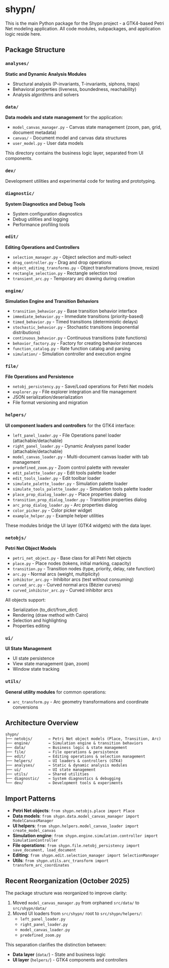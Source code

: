 # shypn/

This is the main Python package for the Shypn project - a GTK4-based Petri Net modeling application. All code modules, subpackages, and application logic reside here.

## Package Structure

### `analyses/`
**Static and Dynamic Analysis Modules**
- Structural analysis (P-invariants, T-invariants, siphons, traps)
- Behavioral properties (liveness, boundedness, reachability)
- Analysis algorithms and solvers

### `data/`
**Data models and state management** for the application:
- `model_canvas_manager.py` - Canvas state management (zoom, pan, grid, document metadata)
- `canvas/` - Document model and canvas data structures
- `user_model.py` - User data models

This directory contains the business logic layer, separated from UI components.

### `dev/`
Development utilities and experimental code for testing and prototyping.

### `diagnostic/`
**System Diagnostics and Debug Tools**
- System configuration diagnostics
- Debug utilities and logging
- Performance profiling tools

### `edit/`
**Editing Operations and Controllers**
- `selection_manager.py` - Object selection and multi-select
- `drag_controller.py` - Drag and drop operations
- `object_editing_transforms.py` - Object transformations (move, resize)
- `rectangle_selection.py` - Rectangle selection tool
- `transient_arc.py` - Temporary arc drawing during creation

### `engine/`
**Simulation Engine and Transition Behaviors**
- `transition_behavior.py` - Base transition behavior interface
- `immediate_behavior.py` - Immediate transitions (priority-based)
- `timed_behavior.py` - Timed transitions (deterministic delays)
- `stochastic_behavior.py` - Stochastic transitions (exponential distributions)
- `continuous_behavior.py` - Continuous transitions (rate functions)
- `behavior_factory.py` - Factory for creating behavior instances
- `function_catalog.py` - Rate function catalog and parsing
- `simulation/` - Simulation controller and execution engine

### `file/`
**File Operations and Persistence**
- `netobj_persistency.py` - Save/Load operations for Petri Net models
- `explorer.py` - File explorer integration and file management
- JSON serialization/deserialization
- File format versioning and migration

### `helpers/`
**UI component loaders and controllers** for the GTK4 interface:
- `left_panel_loader.py` - File Operations panel loader (attachable/detachable)
- `right_panel_loader.py` - Dynamic Analyses panel loader (attachable/detachable)
- `model_canvas_loader.py` - Multi-document canvas loader with tab management
- `predefined_zoom.py` - Zoom control palette with revealer
- `edit_palette_loader.py` - Edit tools palette loader
- `edit_tools_loader.py` - Edit toolbar loader
- `simulate_palette_loader.py` - Simulation palette loader
- `simulate_tools_palette_loader.py` - Simulation tools palette loader
- `place_prop_dialog_loader.py` - Place properties dialog
- `transition_prop_dialog_loader.py` - Transition properties dialog
- `arc_prop_dialog_loader.py` - Arc properties dialog
- `color_picker.py` - Color picker widget
- `example_helper.py` - Example helper utilities

These modules bridge the UI layer (GTK4 widgets) with the data layer.

### `netobjs/`
**Petri Net Object Models**
- `petri_net_object.py` - Base class for all Petri Net objects
- `place.py` - Place nodes (tokens, initial marking, capacity)
- `transition.py` - Transition nodes (type, priority, delay, rate function)
- `arc.py` - Normal arcs (weight, multiplicity)
- `inhibitor_arc.py` - Inhibitor arcs (test without consuming)
- `curved_arc.py` - Curved normal arcs (Bézier curves)
- `curved_inhibitor_arc.py` - Curved inhibitor arcs

All objects support:
- Serialization (to_dict/from_dict)
- Rendering (draw method with Cairo)
- Selection and highlighting
- Properties editing

### `ui/`
**UI State Management**
- UI state persistence
- View state management (pan, zoom)
- Window state tracking

### `utils/`
**General utility modules** for common operations:
- `arc_transform.py` - Arc geometry transformations and coordinate conversions

## Architecture Overview

```
shypn/
├── netobjs/       → Petri Net object models (Place, Transition, Arc)
├── engine/        → Simulation engine & transition behaviors
├── data/          → Business logic & state management
├── file/          → File operations & persistence
├── edit/          → Editing operations & selection management
├── helpers/       → UI loaders & controllers (GTK4)
├── analyses/      → Static & dynamic analysis modules
├── ui/            → UI state management
├── utils/         → Shared utilities
├── diagnostic/    → System diagnostics & debugging
└── dev/           → Development tools & experiments
```

## Import Patterns

- **Petri Net objects**: `from shypn.netobjs.place import Place`
- **Data models**: `from shypn.data.model_canvas_manager import ModelCanvasManager`
- **UI helpers**: `from shypn.helpers.model_canvas_loader import create_model_canvas`
- **Simulation engine**: `from shypn.engine.simulation.controller import SimulationController`
- **File operations**: `from shypn.file.netobj_persistency import save_document, load_document`
- **Editing**: `from shypn.edit.selection_manager import SelectionManager`
- **Utils**: `from shypn.utils.arc_transform import transform_arc_coordinates`

## Recent Reorganization (October 2025)

The package structure was reorganized to improve clarity:
1. Moved `model_canvas_manager.py` from orphaned `src/data/` to `src/shypn/data/`
2. Moved UI loaders from `src/shypn/` root to `src/shypn/helpers/`:
   - `left_panel_loader.py`
   - `right_panel_loader.py`
   - `model_canvas_loader.py`
   - `predefined_zoom.py`

This separation clarifies the distinction between:
- **Data layer** (`data/`) - State and business logic
- **UI layer** (`helpers/`) - GTK4 components and controllers